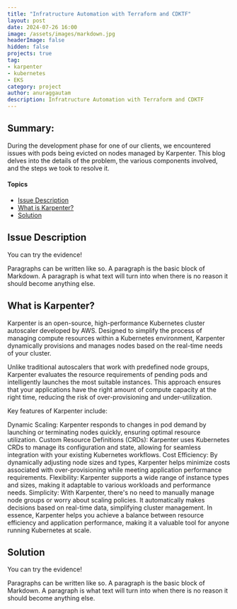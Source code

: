 ```yaml
---
title: "Infratructure Automation with Terraform and CDKTF"
layout: post
date: 2024-07-26 16:00
image: /assets/images/markdown.jpg
headerImage: false
hidden: false
projects: true
tag:
- karpenter
- kubernetes
- EKS
category: project
author: anuraggautam
description: Infratructure Automation with Terraform and CDKTF
---
```


## Summary:

During the development phase for one of our clients, we encountered issues with pods being evicted on nodes managed by Karpenter. This blog delves into the details of the problem, the various components involved, and the steps we took to resolve it.

#### Topics
- [Issue Description](#issuedescription)
- [What is Karpenter?](#whatiskarpenter)
- [Solution](#solution)


## Issue Description

You can try the evidence!

<span class="issuedescription">Paragraphs can be written like so. A paragraph is the basic block of Markdown. A paragraph is what text will turn into when there is no reason it should become anything else.</span>


## What is Karpenter?

<span class="whatiskarpenter">Karpenter is an open-source, high-performance Kubernetes cluster autoscaler developed by AWS. Designed to simplify the process of managing compute resources within a Kubernetes environment, Karpenter dynamically provisions and manages nodes based on the real-time needs of your cluster.

Unlike traditional autoscalers that work with predefined node groups, Karpenter evaluates the resource requirements of pending pods and intelligently launches the most suitable instances. This approach ensures that your applications have the right amount of compute capacity at the right time, reducing the risk of over-provisioning and under-utilization.

Key features of Karpenter include:

Dynamic Scaling: Karpenter responds to changes in pod demand by launching or terminating nodes quickly, ensuring optimal resource utilization.
Custom Resource Definitions (CRDs): Karpenter uses Kubernetes CRDs to manage its configuration and state, allowing for seamless integration with your existing Kubernetes workflows.
Cost Efficiency: By dynamically adjusting node sizes and types, Karpenter helps minimize costs associated with over-provisioning while meeting application performance requirements.
Flexibility: Karpenter supports a wide range of instance types and sizes, making it adaptable to various workloads and performance needs.
Simplicity: With Karpenter, there's no need to manually manage node groups or worry about scaling policies. It automatically makes decisions based on real-time data, simplifying cluster management.
In essence, Karpenter helps you achieve a balance between resource efficiency and application performance, making it a valuable tool for anyone running Kubernetes at scale.</span>


## Solution

You can try the evidence!

<span class="solution">Paragraphs can be written like so. A paragraph is the basic block of Markdown. A paragraph is what text will turn into when there is no reason it should become anything else.</span>



